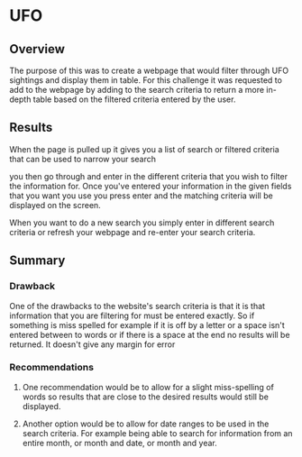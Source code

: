 # UFO

## Overview

The purpose of this was to create a webpage that would filter through UFO sightings and display them in table.  For this challenge it was requested to add to the webpage by adding to the search criteria to return a more in-depth table based on the filtered criteria entered by the user.

## Results

When the page is pulled up it gives you a list of search or filtered criteria that can be used to narrow your search


you then go through and enter in the different criteria that you wish to filter the information for.  Once you've entered your information in the given fields that you want you use you press enter and the matching criteria will be displayed on the screen.  

When you want to do a new search you simply enter in different search criteria or refresh your webpage and re-enter your search criteria.

## Summary

### Drawback

One of the drawbacks to the website's search criteria is that it is that information that you are filtering for must be entered exactly.  So if something is miss spelled for example if it is off by a letter or a space isn't entered between to words or if there is a space at the end no results will be returned.  It doesn't give any margin for error 

### Recommendations

1.  One recommendation would be to allow for a slight miss-spelling of words so results that are close to the desired results would still be displayed.

2.  Another option would be to allow for date ranges to be used in the search criteria.  For example being able to search for information from an entire month, or month and date, or month and year.  
